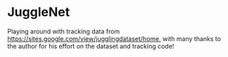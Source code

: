 # JuggleNet

Playing around with tracking data from https://sites.google.com/view/jugglingdataset/home, with many thanks to the author for his effort on the dataset and tracking code!